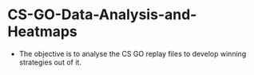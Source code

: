 # CS-GO-Data-Analysis-and-Heatmaps  

- The objective is to analyse the CS GO replay files to develop winning strategies out of it.
